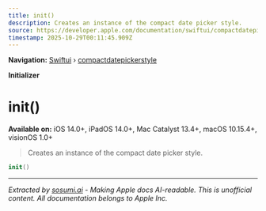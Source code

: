 ```yaml
---
title: init()
description: Creates an instance of the compact date picker style.
source: https://developer.apple.com/documentation/swiftui/compactdatepickerstyle/init()
timestamp: 2025-10-29T00:11:45.909Z
---
```


**Navigation:** [Swiftui](/documentation/swiftui) › [compactdatepickerstyle](/documentation/swiftui/compactdatepickerstyle)

**Initializer**

# init()

**Available on:** iOS 14.0+, iPadOS 14.0+, Mac Catalyst 13.4+, macOS 10.15.4+, visionOS 1.0+

> Creates an instance of the compact date picker style.

```swift
init()
```

---

*Extracted by [sosumi.ai](https://sosumi.ai) - Making Apple docs AI-readable.*
*This is unofficial content. All documentation belongs to Apple Inc.*
